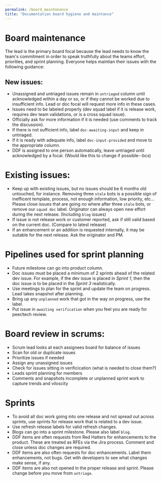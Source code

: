 ```yaml
---
permalink: /board_maintenance
title: "Documentation board hygiene and maintance"
---
```


# Board maintenance

The lead is the primary board focal because the lead needs to know the team's commitment in order to speak truthfully about the teams effort, priorities, and sprint planning. Everyone helps maintian their issues with the following guidance:

## New issues: 

  - Unassigned and untriaged issues remain in `untriaged` column until acknowledged within a day or so, or if they cannot be worked due to insufficient info. Lead or doc focal will request more info in these cases.
  - Issues need to be labeled properly (dev squad label if it is release work, requires dev team validations, or is a cross squad issue).
  - Officially ask for more information if it is needed (use comments to track the discussion).
  - If there is not sufficient info, label `doc-awaiting-input` and keep in untriaged.
  - If it is ready with adequate info, label `doc-input-provided` and move to the appropriate column.
  - DDF is assigned to one person automatically, leave untriaged until acknowledged by a focal. (Would like this to change if possible--bcs)
  
# Existing issues:

  - Keep up with existing issues, but no issues should be 6 months old untouched, for instance. Removing three `stale` bots is a possible sign of inefficent template, process, not enough information, low priority, etc... Please close issues that are going no where after three `stale` bots, or remove our `squad doc` label. Originator can always open new effort during the next release. (Including `blog` issues)
  - If issue is not release work or customer reported, ask if still valid based on the current doc. (Compare to latest release)
  - If an enhancement or an addition is requested internally, it may be suitable for the next release. Ask the originator and PM.
  
# Pipelines used for sprint planning

  - Future milestone can go into product column.
  - Doc issues must be placed a minimum of 2 sprints ahead of the related dev issue. For example, if the dev issue is placed in _Sprint 1_, then the doc issue is to be placed in the _Sprint 3_ realistically.
  - Use meetings to plan for the sprint and update the team on progress. Lead takes snapshot after planning.
  - Bring up any `unplanned` work that got in the way on progress, use the label.
  - Put issue in `awaiting verification` when you feel you are ready for peer/tech review.

# Board review in scrums:

  - Scrum lead looks at each assignees board for balance of issues
  - Scan for old or duplicate issues
  - Prioritize issues if needed
  - Assign any unassigned issues
  - Check for issues sitting in verificication (what is needed to close them?)
  - Leads sprint planning for members
  - Comments and snapshots incomplete or unplanned sprint work to capture trends and viloscity 

# Sprints

  - To avoid all doc work going into one release and not spread out across sprints, use sprints for release work that is related to a dev issue.
  - Use refresh release labels for valid refresh changes.
  - Blogs can go into a sprint milestone. Please also label `blog`.
  - DDF items are often requests from Red Hatters for enhancements to the product. These are treated as RFEs via the Jira process. Comment and close unless doc changes are required. 
  - DDF items are also often requests for doc enhancements. Label them enhancements, not bugs. Get with developers to see what changes make sense, if any.
  - DDF items are also not opened in the proper release and sprint. Please change before you move from `untriage`. 
  

  

  
